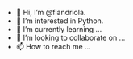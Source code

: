- 👋 Hi, I’m @flandriola.
- 👀 I’m interested in Python.
- 🌱 I’m currently learning ...
- 💞️ I’m looking to collaborate on ...
- 📫 How to reach me ...

<!---
flandriola/flandriola is a ✨ special ✨ repository because its `README.md` (this file) appears on your GitHub profile.
You can click the Preview link to take a look at your changes.
--->
